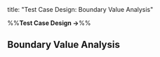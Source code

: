 <frontmatter>
title: "Test Case Design: Boundary Value Analysis"
</frontmatter>

<link rel="stylesheet" href="{{baseUrl}}/css/textbook.css">

<div class="website-content">

%%**Test Case Design →**%%

## Boundary Value Analysis

<div id="main">

<include src="what/embed.md" boilerplate  />
<include src="how/embed.md" boilerplate  />

</div>

</div>
